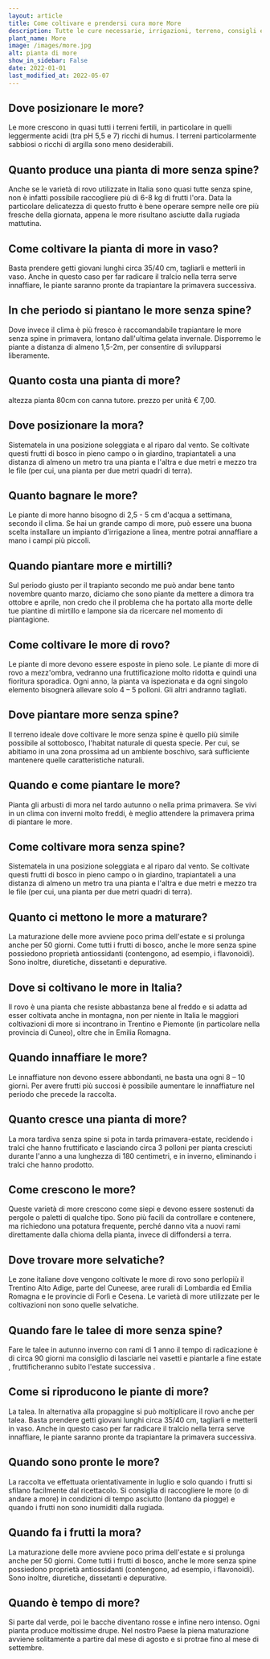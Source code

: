 ```yaml
---
layout: article
title: Come coltivare e prendersi cura more More
description: Tutte le cure necessarie, irrigazioni, terreno, consigli e molto altro sulla coltivazione more More
plant_name: More
image: /images/more.jpg
alt: pianta di more
show_in_sidebar: False
date: 2022-01-01
last_modified_at: 2022-05-07
---
```


## Dove posizionare le more?

 Le more crescono in quasi tutti i terreni fertili, in particolare in quelli leggermente acidi (tra pH 5,5 e 7) ricchi di humus. I terreni particolarmente sabbiosi o ricchi di argilla sono meno desiderabili.

## Quanto produce una pianta di more senza spine?

Anche se le varietà di rovo utilizzate in Italia sono quasi tutte senza spine, non è infatti possibile raccogliere più di 6-8 kg di frutti l'ora. Data la particolare delicatezza di questo frutto è bene operare sempre nelle ore più fresche della giornata, appena le more risultano asciutte dalla rugiada mattutina.

## Come coltivare la pianta di more in vaso?

Basta prendere getti giovani lunghi circa 35/40 cm, tagliarli e metterli in vaso. Anche in questo caso per far radicare il tralcio nella terra serve innaffiare, le piante saranno pronte da trapiantare la primavera successiva.

## In che periodo si piantano le more senza spine?

Dove invece il clima è più fresco è raccomandabile trapiantare le more senza spine in primavera, lontano dall'ultima gelata invernale. Disporremo le piante a distanza di almeno 1,5-2m, per consentire di svilupparsi liberamente.

## Quanto costa una pianta di more?

altezza pianta 80cm con canna tutore. prezzo per unità € 7,00.

## Dove posizionare la mora?

Sistematela in una posizione soleggiata e al riparo dal vento. Se coltivate questi frutti di bosco in pieno campo o in giardino, trapiantateli a una distanza di almeno un metro tra una pianta e l'altra e due metri e mezzo tra le file (per cui, una pianta per due metri quadri di terra).

## Quanto bagnare le more?

Le piante di more hanno bisogno di 2,5 - 5 cm d'acqua a settimana, secondo il clima. Se hai un grande campo di more, può essere una buona scelta installare un impianto d'irrigazione a linea, mentre potrai annaffiare a mano i campi più piccoli.

## Quando piantare more e mirtilli?

Sul periodo giusto per il trapianto secondo me può andar bene tanto novembre quanto marzo, diciamo che sono piante da mettere a dimora tra ottobre e aprile, non credo che il problema che ha portato alla morte delle tue piantine di mirtillo e lampone sia da ricercare nel momento di piantagione.

## Come coltivare le more di rovo?

Le piante di more devono essere esposte in pieno sole. Le piante di more di rovo a mezz'ombra, vedranno una fruttificazione molto ridotta e quindi una fioritura sporadica. Ogni anno, la pianta va ispezionata e da ogni singolo elemento bisognerà allevare solo 4 – 5 polloni. Gli altri andranno tagliati.

## Dove piantare more senza spine?

Il terreno ideale dove coltivare le more senza spine è quello più simile possibile al sottobosco, l'habitat naturale di questa specie. Per cui, se abitiamo in una zona prossima ad un ambiente boschivo, sarà sufficiente mantenere quelle caratteristiche naturali.

## Quando e come piantare le more?

Pianta gli arbusti di mora nel tardo autunno o nella prima primavera. Se vivi in un clima con inverni molto freddi, è meglio attendere la primavera prima di piantare le more.

## Come coltivare mora senza spine?

 Sistematela in una posizione soleggiata e al riparo dal vento. Se coltivate questi frutti di bosco in pieno campo o in giardino, trapiantateli a una distanza di almeno un metro tra una pianta e l'altra e due metri e mezzo tra le file (per cui, una pianta per due metri quadri di terra).

## Quanto ci mettono le more a maturare?

 La maturazione delle more avviene poco prima dell'estate e si prolunga anche per 50 giorni. Come tutti i frutti di bosco, anche le more senza spine possiedono proprietà antiossidanti (contengono, ad esempio, i flavonoidi). Sono inoltre, diuretiche, dissetanti e depurative.

## Dove si coltivano le more in Italia?

Il rovo è una pianta che resiste abbastanza bene al freddo e si adatta ad esser coltivata anche in montagna, non per niente in Italia le maggiori coltivazioni di more si incontrano in Trentino e Piemonte (in particolare nella provincia di Cuneo), oltre che in Emilia Romagna.

## Quando innaffiare le more?

Le innaffiature non devono essere abbondanti, ne basta una ogni 8 – 10 giorni. Per avere frutti più succosi è possibile aumentare le innaffiature nel periodo che precede la raccolta.

## Quanto cresce una pianta di more?

 La mora tardiva senza spine si pota in tarda primavera-estate, recidendo i tralci che hanno fruttificato e lasciando circa 3 polloni per pianta cresciuti durante l'anno a una lunghezza di 180 centimetri, e in inverno, eliminando i tralci che hanno prodotto.

## Come crescono le more?

Queste varietà di more crescono come siepi e devono essere sostenuti da pergole o paletti di qualche tipo. Sono più facili da controllare e contenere, ma richiedono una potatura frequente, perché danno vita a nuovi rami direttamente dalla chioma della pianta, invece di diffondersi a terra.

## Dove trovare more selvatiche?

Le zone italiane dove vengono coltivate le more di rovo sono perlopiù il Trentino Alto Adige, parte del Cuneese, aree rurali di Lombardia ed Emilia Romagna e le provincie di Forlì e Cesena. Le varietà di more utilizzate per le coltivazioni non sono quelle selvatiche.

## Quando fare le talee di more senza spine?

Fare le talee in autunno inverno con rami di 1 anno il tempo di radicazione è di circa 90 giorni ma consiglio di lasciarle nei vasetti e piantarle a fine estate , fruttificheranno subito l'estate successiva .

## Come si riproducono le piante di more?

La talea. In alternativa alla propaggine si può moltiplicare il rovo anche per talea. Basta prendere getti giovani lunghi circa 35/40 cm, tagliarli e metterli in vaso. Anche in questo caso per far radicare il tralcio nella terra serve innaffiare, le piante saranno pronte da trapiantare la primavera successiva.

## Quando sono pronte le more?

La raccolta ve effettuata orientativamente in luglio e solo quando i frutti si sfilano facilmente dal ricettacolo. Si consiglia di raccogliere le more (o di andare a more) in condizioni di tempo asciutto (lontano da piogge) e quando i frutti non sono inumiditi dalla rugiada.

## Quando fa i frutti la mora?

La maturazione delle more avviene poco prima dell'estate e si prolunga anche per 50 giorni. Come tutti i frutti di bosco, anche le more senza spine possiedono proprietà antiossidanti (contengono, ad esempio, i flavonoidi). Sono inoltre, diuretiche, dissetanti e depurative.

## Quando è tempo di more?

 Si parte dal verde, poi le bacche diventano rosse e infine nero intenso. Ogni pianta produce moltissime drupe. Nel nostro Paese la piena maturazione avviene solitamente a partire dal mese di agosto e si protrae fino al mese di settembre.

